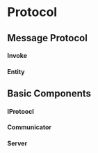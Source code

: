 # Protocol

## Message Protocol

#### Invoke

#### Entity

## Basic Components
#### IProtoocl
#### Communicator
#### Server